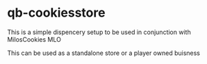# qb-cookiesstore

This is a simple dispencery setup to be used in conjunction with MilosCookies MLO

This can be used as a standalone store or a player owned buisness
